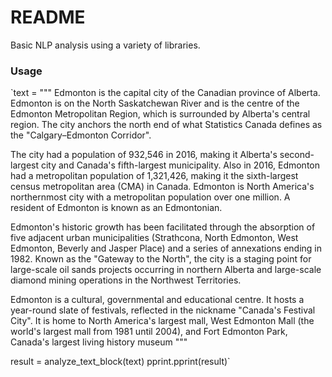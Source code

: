 # README #

Basic NLP analysis using a variety of libraries. 

### Usage ###

`text = """
Edmonton is the capital city of the Canadian province of Alberta. Edmonton is on the North Saskatchewan River and is the centre of the Edmonton Metropolitan Region, which is surrounded by Alberta's central region. The city anchors the north end of what Statistics Canada defines as the "Calgary–Edmonton Corridor".

The city had a population of 932,546 in 2016, making it Alberta's second-largest city and Canada's fifth-largest municipality. Also in 2016, Edmonton had a metropolitan population of 1,321,426, making it the sixth-largest census metropolitan area (CMA) in Canada. Edmonton is North America's northernmost city with a metropolitan population over one million. A resident of Edmonton is known as an Edmontonian.

Edmonton's historic growth has been facilitated through the absorption of five adjacent urban municipalities (Strathcona, North Edmonton, West Edmonton, Beverly and Jasper Place) and a series of annexations ending in 1982. Known as the "Gateway to the North", the city is a staging point for large-scale oil sands projects occurring in northern Alberta and large-scale diamond mining operations in the Northwest Territories.

Edmonton is a cultural, governmental and educational centre. It hosts a year-round slate of festivals, reflected in the nickname "Canada's Festival City". It is home to North America's largest mall, West Edmonton Mall (the world's largest mall from 1981 until 2004), and Fort Edmonton Park, Canada's largest living history museum
"""

result = analyze_text_block(text)
pprint.pprint(result)`